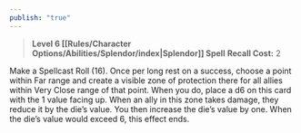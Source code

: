 ```yaml
---
publish: "true"
---
```

> **Level 6 [[Rules/Character Options/Abilities/Splendor/index|Splendor]] Spell**
> **Recall Cost:** 2

Make a Spellcast Roll (16). Once per long rest on a success, choose a point within Far range and create a visible zone of protection there for all allies within Very Close range of that point. When you do, place a d6 on this card with the 1 value facing up. When an ally in this zone takes damage, they reduce it by the die’s value. You then increase the die’s value by one. When the die’s value would exceed 6, this effect ends.
